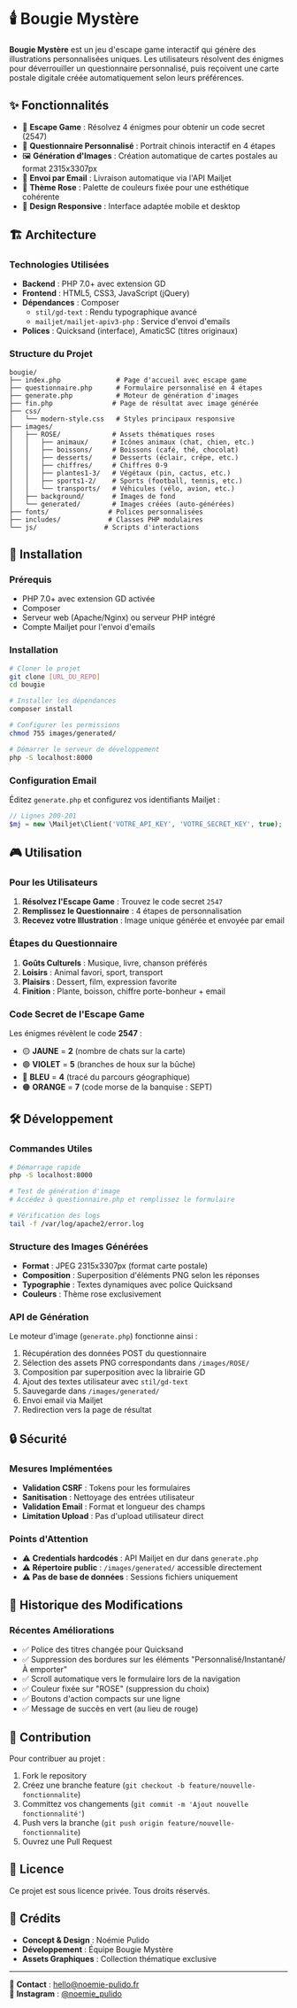 # 🕯️ Bougie Mystère

**Bougie Mystère** est un jeu d'escape game interactif qui génère des illustrations personnalisées uniques. Les utilisateurs résolvent des énigmes pour déverrouiller un questionnaire personnalisé, puis reçoivent une carte postale digitale créée automatiquement selon leurs préférences.

## ✨ Fonctionnalités

- 🧩 **Escape Game** : Résolvez 4 énigmes pour obtenir un code secret (2547)
- 🎨 **Questionnaire Personnalisé** : Portrait chinois interactif en 4 étapes
- 🖼️ **Génération d'Images** : Création automatique de cartes postales au format 2315x3307px
- 📧 **Envoi par Email** : Livraison automatique via l'API Mailjet
- 🎯 **Thème Rose** : Palette de couleurs fixée pour une esthétique cohérente
- 📱 **Design Responsive** : Interface adaptée mobile et desktop

## 🏗️ Architecture

### Technologies Utilisées
- **Backend** : PHP 7.0+ avec extension GD
- **Frontend** : HTML5, CSS3, JavaScript (jQuery)
- **Dépendances** : Composer
  - `stil/gd-text` : Rendu typographique avancé
  - `mailjet/mailjet-apiv3-php` : Service d'envoi d'emails
- **Polices** : Quicksand (interface), AmaticSC (titres originaux)

### Structure du Projet
```
bougie/
├── index.php              # Page d'accueil avec escape game
├── questionnaire.php      # Formulaire personnalisé en 4 étapes
├── generate.php           # Moteur de génération d'images
├── fin.php               # Page de résultat avec image générée
├── css/
│   └── modern-style.css   # Styles principaux responsive
├── images/
│   ├── ROSE/             # Assets thématiques roses
│   │   ├── animaux/      # Icônes animaux (chat, chien, etc.)
│   │   ├── boissons/     # Boissons (café, thé, chocolat)
│   │   ├── desserts/     # Desserts (éclair, crêpe, etc.)
│   │   ├── chiffres/     # Chiffres 0-9
│   │   ├── plantes1-3/   # Végétaux (pin, cactus, etc.)
│   │   ├── sports1-2/    # Sports (football, tennis, etc.)
│   │   └── transports/   # Véhicules (vélo, avion, etc.)
│   ├── background/       # Images de fond
│   └── generated/        # Images créées (auto-générées)
├── fonts/               # Polices personnalisées
├── includes/            # Classes PHP modulaires
└── js/                 # Scripts d'interactions
```

## 🚀 Installation

### Prérequis
- PHP 7.0+ avec extension GD activée
- Composer
- Serveur web (Apache/Nginx) ou serveur PHP intégré
- Compte Mailjet pour l'envoi d'emails

### Installation
```bash
# Cloner le projet
git clone [URL_DU_REPO]
cd bougie

# Installer les dépendances
composer install

# Configurer les permissions
chmod 755 images/generated/

# Démarrer le serveur de développement
php -S localhost:8000
```

### Configuration Email
Éditez `generate.php` et configurez vos identifiants Mailjet :
```php
// Lignes 200-201
$mj = new \Mailjet\Client('VOTRE_API_KEY', 'VOTRE_SECRET_KEY', true);
```

## 🎮 Utilisation

### Pour les Utilisateurs
1. **Résolvez l'Escape Game** : Trouvez le code secret `2547`
2. **Remplissez le Questionnaire** : 4 étapes de personnalisation
3. **Recevez votre Illustration** : Image unique générée et envoyée par email

### Étapes du Questionnaire
1. **Goûts Culturels** : Musique, livre, chanson préférés
2. **Loisirs** : Animal favori, sport, transport
3. **Plaisirs** : Dessert, film, expression favorite
4. **Finition** : Plante, boisson, chiffre porte-bonheur + email

### Code Secret de l'Escape Game
Les énigmes révèlent le code **2547** :
- 🟡 **JAUNE** = **2** (nombre de chats sur la carte)
- 🟣 **VIOLET** = **5** (branches de houx sur la bûche)
- 🔵 **BLEU** = **4** (tracé du parcours géographique)
- 🟠 **ORANGE** = **7** (code morse de la banquise : SEPT)

## 🛠️ Développement

### Commandes Utiles
```bash
# Démarrage rapide
php -S localhost:8000

# Test de génération d'image
# Accédez à questionnaire.php et remplissez le formulaire

# Vérification des logs
tail -f /var/log/apache2/error.log
```

### Structure des Images Générées
- **Format** : JPEG 2315x3307px (format carte postale)
- **Composition** : Superposition d'éléments PNG selon les réponses
- **Typographie** : Textes dynamiques avec police Quicksand
- **Couleurs** : Thème rose exclusivement

### API de Génération
Le moteur d'image (`generate.php`) fonctionne ainsi :
1. Récupération des données POST du questionnaire
2. Sélection des assets PNG correspondants dans `/images/ROSE/`
3. Composition par superposition avec la librairie GD
4. Ajout des textes utilisateur avec `stil/gd-text`
5. Sauvegarde dans `/images/generated/`
6. Envoi email via Mailjet
7. Redirection vers la page de résultat

## 🔒 Sécurité

### Mesures Implémentées
- **Validation CSRF** : Tokens pour les formulaires
- **Sanitisation** : Nettoyage des entrées utilisateur
- **Validation Email** : Format et longueur des champs
- **Limitation Upload** : Pas d'upload utilisateur direct

### Points d'Attention
- ⚠️ **Credentials hardcodés** : API Mailjet en dur dans `generate.php`
- ⚠️ **Répertoire public** : `/images/generated/` accessible directement
- ⚠️ **Pas de base de données** : Sessions fichiers uniquement

## 📝 Historique des Modifications

### Récentes Améliorations
- ✅ Police des titres changée pour Quicksand
- ✅ Suppression des bordures sur les éléments "Personnalisé/Instantané/À emporter"
- ✅ Scroll automatique vers le formulaire lors de la navigation
- ✅ Couleur fixée sur "ROSE" (suppression du choix)
- ✅ Boutons d'action compacts sur une ligne
- ✅ Message de succès en vert (au lieu de rouge)

## 🤝 Contribution

Pour contribuer au projet :
1. Fork le repository
2. Créez une branche feature (`git checkout -b feature/nouvelle-fonctionnalite`)
3. Committez vos changements (`git commit -m 'Ajout nouvelle fonctionnalité'`)
4. Push vers la branche (`git push origin feature/nouvelle-fonctionnalite`)
5. Ouvrez une Pull Request

## 📄 Licence

Ce projet est sous licence privée. Tous droits réservés.

## 👥 Crédits

- **Concept & Design** : Noémie Pulido
- **Développement** : Équipe Bougie Mystère
- **Assets Graphiques** : Collection thématique exclusive

---

📧 **Contact** : hello@noemie-pulido.fr  
📸 **Instagram** : [@noemie_pulido](https://www.instagram.com/noemie_pulido/)